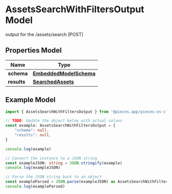 
# AssetsSearchWithFiltersOutput Model

output for the /assets/search [POST] 

## Properties Model

Name | Type
------------ | -------------
**schema** | [**EmbeddedModelSchema**](EmbeddedModelSchema)
**results** | [**SearchedAssets**](SearchedAssets)

## Example Model

```typescript
import { AssetsSearchWithFiltersOutput } from '@pieces.app/pieces-os-client'

// TODO: Update the object below with actual values
const example: AssetsSearchWithFiltersOutput = {
    "schema": null,
    "results": null,
}

console.log(example)

// Convert the instance to a JSON string
const exampleJSON: string = JSON.stringify(example)
console.log(exampleJSON)

// Parse the JSON string back to an object
const exampleParsed = JSON.parse(exampleJSON) as AssetsSearchWithFiltersOutput
console.log(exampleParsed)
```


